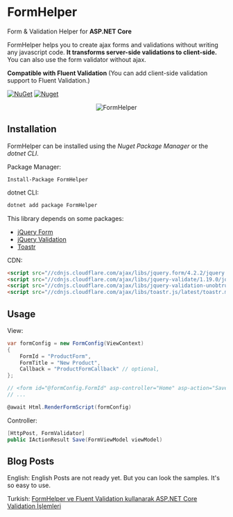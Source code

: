 # FormHelper

Form &amp; Validation Helper for **ASP.NET Core**

FormHelper helps you to create ajax forms and validations without writing any javascript code. **It transforms server-side validations to client-side.** You can also use the form validator without ajax.

**Compatible with Fluent Validation**
(You can add client-side validation support to Fluent Validation.)

[![NuGet](https://img.shields.io/nuget/v/FormHelper.svg)](https://nuget.org/packages/FormHelper) [![Nuget](https://img.shields.io/nuget/dt/FormHelper.svg)](https://nuget.org/packages/FormHelper)

<p align="center">
<img src="http://www.sinanbozkus.com/nuget/formhelper/formhelper-screenshot.png" alt="FormHelper" />
</p>

## Installation

FormHelper can be installed using the *Nuget Package Manager* or the *dotnet CLI*.

Package Manager:
```
Install-Package FormHelper
```

dotnet CLI:
```csharp
dotnet add package FormHelper
```

This library depends on some packages:
- [jQuery Form](https://github.com/jquery-form/form)
- [jQuery Validation](https://github.com/jquery-validation/jquery-validation)
- [Toastr](https://github.com/CodeSeven/toastr)

CDN:
```html
<script src="//cdnjs.cloudflare.com/ajax/libs/jquery.form/4.2.2/jquery.form.min.js"></script>
<script src="//cdnjs.cloudflare.com/ajax/libs/jquery-validate/1.19.0/jquery.validate.min.js"></script>
<script src="//cdnjs.cloudflare.com/ajax/libs/jquery-validation-unobtrusive/3.2.11/jquery.validate.unobtrusive.min.js"></script>
<script src="//cdnjs.cloudflare.com/ajax/libs/toastr.js/latest/toastr.min.js"></script>

```

## Usage

View:
```csharp
var formConfig = new FormConfig(ViewContext)
{
    FormId = "ProductForm",
    FormTitle = "New Product",
    Callback = "ProductFormCallback" // optional,
};

// <form id="@formConfig.FormId" asp-controller="Home" asp-action="Save"
// ...

@await Html.RenderFormScript(formConfig)
```

Controller:
```csharp
[HttpPost, FormValidator]
public IActionResult Save(FormViewModel viewModel)
```

## Blog Posts
English:
English Posts are not ready yet. But you can look the samples. It's so easy to use.

Turkish:
[FormHelper ve Fluent Validation kullanarak ASP.NET Core Validation İşlemleri](http://www.sinanbozkus.com/form-helper-ve-fluent-validation-kullanarak-asp-net-core-validation-islemleri/)

